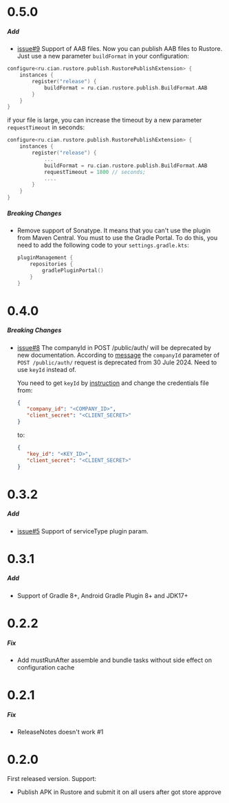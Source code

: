 # 0.5.0

##### Add
* [issue#9](https://github.com/cianru/rustore-publish-gradle-plugin/issues/9) Support of AAB files. Now you can publish AAB files to Rustore.
Just use a new parameter `buildFormat` in your configuration:
```kotlin
configure<ru.cian.rustore.publish.RustorePublishExtension> {
    instances {
        register("release") {
            buildFormat = ru.cian.rustore.publish.BuildFormat.AAB 
        }
    }
}
```
if your file is large, you can increase the timeout by a new parameter `requestTimeout` in seconds:
```kotlin
configure<ru.cian.rustore.publish.RustorePublishExtension> {
    instances {
        register("release") {
            ...
            buildFormat = ru.cian.rustore.publish.BuildFormat.AAB 
            requestTimeout = 1800 // seconds;
            ....
        }
    }
}
```

##### Breaking Changes
* Remove support of Sonatype. It means that you can't use the plugin from Maven Central. You must to use the Gradle Portal. 
  To do this, you need to add the following code to your `settings.gradle.kts`:
  ```kotlin
  pluginManagement {
      repositories {
          gradlePluginPortal()
      }
  }
  ```
  

# 0.4.0

##### Breaking Changes
* [issue#8](https://github.com/cianru/rustore-publish-gradle-plugin/issues/8) The companyId in POST /public/auth/ will be deprecated by new documentation.
  According to [message](https://t.me/rustoredev/476) the `companyId` parameter of `POST /public/auth/` request is deprecated from 30 Jule 2024. Need to use `keyId` instead of. 
  
  You need to get `keyId` by [instruction](https://www.rustore.ru/help/work-with-rustore-api/api-authorization-token/) and change the credentials file from:
  ```json
  {
     "company_id": "<COMPANY_ID>",
     "client_secret": "<CLIENT_SECRET>"
  }
  ```
  to:
  ```json
  {
     "key_id": "<KEY_ID>",
     "client_secret": "<CLIENT_SECRET>"
  }
  ```

# 0.3.2

##### Add
* [issue#5](https://github.com/cianru/rustore-publish-gradle-plugin/issues/5) Support of serviceType plugin param.


# 0.3.1

##### Add
* Support of Gradle 8+, Android Gradle Plugin 8+ and JDK17+


# 0.2.2

##### Fix
* Add mustRunAfter assemble and bundle tasks without side effect on configuration cache 


# 0.2.1

##### Fix
* ReleaseNotes doesn't work #1


# 0.2.0

First released version. Support:
* Publish APK in Rustore and submit it on all users after got store approve
